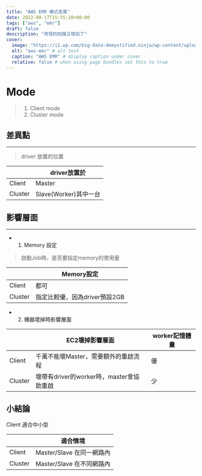 ```yaml
---
title: "AWS EMR 模式差異"
date: 2022-08-17T15:55:28+08:00
tags: ["aws", "emr"]
draft: false
description: "奇怪的知識又增加了"
cover:
  image: "https://i1.wp.com/big-data-demystified.ninja/wp-content/uploads/2020/07/emr.jpg" # image path/url
  alt: "aws-emr" # alt text
  caption: "AWS EMR" # display caption under cover
  relative: false # when using page bundles set this to true
---
```


# Mode
> 1. Client mode
> 2. Cluster mode

## 差異點
---
> driver 放置的位置

| |driver放置於 |
| ---|---|
|Client|Master|
|Cluster|Slave(Worker)其中一台|


## 影響層面
---

- 1. Memory 設定
> 啟動Job時，是否要指定memory的使用量

 
||Memory設定|
|---|---|
|Client|都可|
|Cluster|指定比較優，因為driver預設2GB|

- 2. 機器壞掉時影響層面

| | EC2壞掉影響層面 | worker記憶體量 |
| ---|---| --- |
| Client | 千萬不能壞Master，需要額外的重啟流程 | 優 |
| Cluster | 壞帶有driver的worker時，master會協助重啟 | 少|

## 小結論
Client 適合中小型

| |適合情境 |
| ---|---|
|Client| Master/Slave 在同一網路內 |
|Cluster| Master/Slave 在不同網路內 |